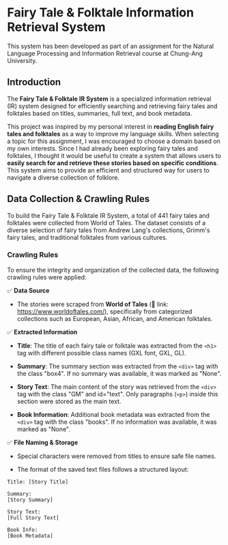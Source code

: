 # Fairy Tale & Folktale Information Retrieval System

This system has been developed as part of an assignment for the Natural Language Processing and Information Retrieval course at Chung-Ang University.

## Introduction
The **Fairy Tale & Folktale IR System** is a specialized information retrieval (IR) system designed for efficiently searching and retrieving fairy tales and folktales based on titles, summaries, full text, and book metadata.

This project was inspired by my personal interest in **reading English fairy tales and folktales** as a way to improve my language skills. When selecting a topic for this assignment, I was encouraged to choose a domain based on my own interests. Since I had already been exploring fairy tales and folktales, I thought it would be useful to create a system that allows users to **easily search for and retrieve these stories based on specific conditions**. This system aims to provide an efficient and structured way for users to navigate a diverse collection of folklore.

## Data Collection & Crawling Rules
To build the Fairy Tale & Folktale IR System, a total of 441 fairy tales and folktales were collected from World of Tales. The dataset consists of a diverse selection of fairy tales from Andrew Lang's collections, Grimm's fairy tales, and traditional folktales from various cultures.

### Crawling Rules
To ensure the integrity and organization of the collected data, the following crawling rules were applied:

✅ **Data Source**

- The stories were scraped from **World of Tales** (📖 link: https://www.worldoftales.com/), specifically from categorized collections such as European, Asian, African, and American folktales.

✅ **Extracted Information**

- **Title**: The title of each fairy tale or folktale was extracted from the `<h1>` tag with different possible class names (GXL font, GXL, GL).

- **Summary**: The summary section was extracted from the `<div>` tag with the class "box4". If no summary was available, it was marked as "None".

- **Story Text**: The main content of the story was retrieved from the `<div>` tag with the class "GM" and id="text". Only paragraphs (`<p>`) inside this section were stored as the main text.

- **Book Information**: Additional book metadata was extracted from the `<div>` tag with the class "books". If no information was available, it was marked as "None".

✅ **File Naming & Storage**

- Special characters were removed from titles to ensure safe file names.

- The format of the saved text files follows a structured layout:

```
Title: [Story Title]

Summary:
[Story Summary]

Story Text:
[Full Story Text]

Book Info:
[Book Metadata]
```
